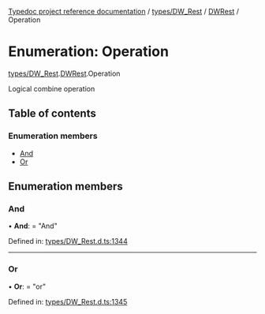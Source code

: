 [Typedoc project reference documentation](../README.md) / [types/DW_Rest](../modules/types_dw_rest.md) / [DWRest](../modules/types_dw_rest.dwrest.md) / Operation

# Enumeration: Operation

[types/DW_Rest](../modules/types_dw_rest.md).[DWRest](../modules/types_dw_rest.dwrest.md).Operation

Logical combine operation

## Table of contents

### Enumeration members

- [And](types_dw_rest.dwrest.operation.md#and)
- [Or](types_dw_rest.dwrest.operation.md#or)

## Enumeration members

### And

• **And**: = "And"

Defined in: [types/DW_Rest.d.ts:1344](https://github.com/DocuWare/REST-Sample-TS/blob/6171aa8/src/types/DW_Rest.d.ts#L1344)

___

### Or

• **Or**: = "or"

Defined in: [types/DW_Rest.d.ts:1345](https://github.com/DocuWare/REST-Sample-TS/blob/6171aa8/src/types/DW_Rest.d.ts#L1345)
